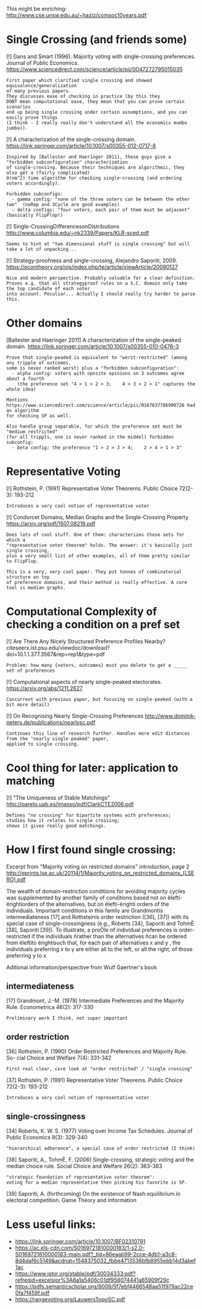 This might be enriching:
http://www.cse.unsw.edu.au/~haziz/comsoc10years.pdf
  
Single Crossing (and friends some)
====
[!] Gans and Smart (1996). Majority voting with single-crossing preferences.
Journal of Public Economics. https://www.sciencedirect.com/science/article/pii/0047272795015035
    
    First paper which clarified single crossing and showed equivalence/generalization
    of many previous papers.
    They discusses ease of checking in practice (by this they 
    DONT mean computational ease, they mean that you can prove certain scenarios 
    end up being single crossing under certain assumptions, and you can easily prove things
    (I think - I really really don't understand all the economics mumbo jumbo)).

[!] A characterization of the single-crossing domain. https://link.springer.com/article/10.1007/s00355-012-0717-8

    Inspired by [Ballester and Haeringer 2011], these guys give a "forbidden subconfiguration" characterization
    of single-crossing. Because their techniques are algorithmic, they also get a (fairly complicated)
    O(nm^2) time algorithm for checking single-crossing (and ordering voters accordingly).
    
    Forbidden subconfigs: 
      - gamma config: "none of the three voters can be between the other two"  (noRep and 3Cycle are good examples)
      - delta configs: "four voters, each pair of them must be adjacent" (basically FlipFlop!)

[!] Single-CrossingDifferencesonDistributions http://www.columbia.edu/~nk2339/Papers/KLR-sced.pdf

    Seems to hint at "two dimensional stuff is single crossing" but will take a lot of unpacking...

[!] Strategy-proofness and single-crossing, Alejandro Saporiti, 2009.
  https://econtheory.org/ojs/index.php/te/article/viewArticle/20090127 

    Nice and modern perspective. Probably valuable for a clear definition. 
    Proves e.g. that all strategyproof rules on a S.C. domain only take the top candidate of each voter
    into account. Peculiar... Actually I should really try harder to parse this.

Other domains
====
[Ballester and Haeringer 2011] 
A characterization of the single-peaked domain. https://link.springer.com/article/10.1007/s00355-010-0476-3

    Prove that single-peaded is equivalent to "worst-restricted" (among any tripple of outcomes, 
    some is never ranked worst) plus a "forbidden subconfiguration":
      - alpha config: voters with oposite opinions on 3 outcomes agree about a fourth
        (the preference set "4 > 1 > 2 > 3;    4 > 3 > 2 > 1" captures the whole idea)
    
    Mentions https://www.sciencedirect.com/science/article/pii/0167637786900726 had an algorithm 
    for checking SP as well.
    
    Also handle group separable, for which the preference set must be "medium restricted"
    (for all trippls, one is never ranked in the middel) forbidden subconfig:
      - beta config: the preference "1 > 2 > 3 > 4;    2 > 4 > 1 > 3"

Representative Voting
====
[!] Rothstein, P. (1991) Representative Voter Theorems.
Public Choice 72(2-3): 193-212

    Introduces a very cool notion of representative voter

    
[!] Condorcet Domains, Median Graphs and the Single-Crossing Property
https://arxiv.org/pdf/1507.08219.pdf

    Does lots of cool stuff. One of them: characterizes those sets for which a
    "representative voter theorem" holds. The answer: it's basically just single crossing,
    plus a very small list of other examples, all of them pretty similar to FlipFlop.
    
    This is a very, very cool paper. They put tonnes of combinatorial structure on top
    of preference domains, and their method is really effective. A core tool is median graphs.
    

Computational Complexity of checking a condition on a pref set
====

[!] Are There Any Nicely Structured Preference Profiles Nearby? 
citeseerx.ist.psu.edu/viewdoc/download?doi=10.1.1.377.3567&rep=rep1&type=pdf

    Problem: how many {voters, outcomes} must you delete to get a _____ set of preferences

[!] Computational aspects of nearly single-peaked electorates. https://arxiv.org/abs/1211.2627

    Concurrent with previous paper, but focusing on single-peaked (with a bit more detail)

[!] On Recognising Nearly Single-Crossing Preferences http://www.dominik-peters.de/publications/nearlysc.pdf

    Continues this line of research further. Handles more edit distances from the "nearly single peaked" paper,
    applied to single crossing.

Cool thing for later: application to matching
====

[!] "The Uniqueness of Stable Matchings" http://pareto.uab.es/jmasso/pdf/ClarkCTE2006.pdf

    Defines "no crossing" for bipartite systems with preferences;
    studies how it relates to single crossing;
    shows it gives really good matchings.

How I first found single crossing:
=====
Excerpt from "Majority voting on restricted domains" introduction, page 2
http://eprints.lse.ac.uk/20114/1/Majority_voting_on_restricted_domains_(LSERO).pdf

The wealth of domain-restriction conditions for avoiding majority cycles was
supplemented by another family of conditions based not on ëleftí-ërightíorders
of the alternatives, but on ëleftí-ërightí orders of the individuals.  Important
conditions in this family are Grandmontís intermediateness [17] and Rothsteinís
order restriction ([36], [37]) with its special case of single-crossingness
(e.g., Roberts [34], Saporiti and TohmÈ [38], Saporiti [39]). To illustrate, a proÖle
of individual preferences is order-restricted if the individuals ñrather than the
alternatives ñcan be ordered from ëleftíto ërightísuch that, for each pair of
alternatives x and y , the individuals preferring x to y are either all to the left,
or all the right, of those preferring y to x

Aditional information/perspective from Wulf Gaertner's book

## intermediateness

[17] Grandmont, J.-M. (1978) Intermediate Preferences and the Majority Rule.
Econometrica 46(2): 317-330

    Preliminary work I think, not super important

## order restriction

[36] Rothstein, P. (1990) Order Restricted Preferences and Majority Rule.
So- cial Choice and Welfare 7(4): 331-342
    
    First real clear, core look at "order restricted" / "single crossing"

[37] Rothstein, P. (1991) Representative Voter Theorems.
Public Choice 72(2-3): 193-212

    Introduces a very cool notion of representative voter

## single-crossingness 

[34] Roberts, K. W. S. (1977) Voting over Income Tax Schedules.
Journal of Public Economics 8(3): 329-340

    "hierarchical adherence", a special case of order restricted (I think)

[38] Saporiti, A., TohmÈ, F. (2006) Single-crossing, strategic voting and the
median choice rule.  Social Choice and Welfare 26(2): 363-383

    "strategic foundation of representative voter theorem":
    voting for a median representative then picking his favorite is SP.

[39] Saporiti, A. (forthcoming) On the existence of Nash equilibrium in
electoral competition. Game Theory and Information



Less useful links:
====
* https://link.springer.com/article/10.1007/BF02310791
* https://ac.els-cdn.com/S0169721810000183/1-s2.0-S0169721810000183-main.pdf?_tid=86eaab99-2cce-4db1-a3c8-8d4daf6c5149&acdnat=1548375032_fbbe4713536bfb8955ebb14d3abef1ac
* https://www.jstor.org/stable/pdf/30034333.pdf?refreqid=excelsior%3A6a1a5406c01df958074441a65909f29c
* https://pdfs.semanticscholar.org/9009/5f7ebf4466548aa51f979ac22ce0fa7f459f.pdf
* https://rangevoting.org/LauwersTopoSC.pdf
